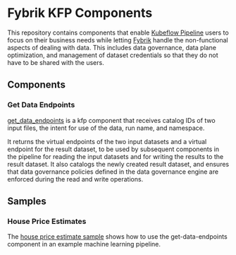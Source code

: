 # Fybrik KFP Components

This repository contains components that enable [Kubeflow Pipeline](https://www.kubeflow.org/docs/components/pipelines/) users to focus on their business needs while letting [Fybrik](https://fybrik.io) handle the non-functional aspects of dealing with data.  This includes data governance, data plane optimization, and management of dataset credentials so that they do not have to be shared with the users.


## Components

### Get Data Endpoints

[get_data_endpoints](./get_data_endpoints/) is a kfp component that receives  catalog IDs of two input files, the intent for use of the data, run name, and namespace.

It returns the virtual endpoints of the two input datasets and a virtual endpoint for the result dataset, to be used by subsequent components in the pipeline for reading the input datasets and for writing the results to the result dataset.  It also catalogs the newly created result dataset, and ensures that data governance policies defined in the data governance engine are enforced during the read and write operations.

## Samples

### House Price Estimates
The [house price estimate sample](./samples/house_price_estimates/) shows how to use the get-data-endpoints component in an example machine learning pipeline.